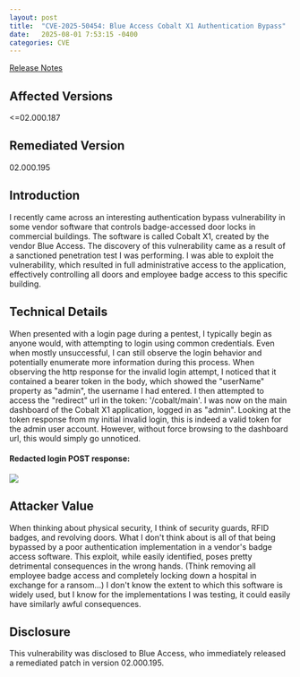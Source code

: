 ```yaml
---
layout: post
title:  "CVE-2025-50454: Blue Access Cobalt X1 Authentication Bypass"
date:   2025-08-01 7:53:15 -0400
categories: CVE
---
```


[Release Notes][release-notes]

[release-notes]: https://www.blueaccessinc.com/_files/ugd/26da22_6201a0cdc9f34b2fb84b748d5e87a608.pdf

## Affected Versions
<=02.000.187

## Remediated Version
02.000.195

## Introduction
I recently came across an interesting authentication bypass vulnerability in some vendor software that controls badge-accessed door locks in commercial buildings. The software is called Cobalt X1, created by the vendor Blue Access. The discovery of this vulnerability came as a result of a sanctioned penetration test I was performing. I was able to exploit the vulnerability, which resulted in full administrative access to the application, effectively controlling all doors and employee badge access to this specific building.

## Technical Details
When presented with a login page during a pentest, I typically begin as anyone would, with attempting to login using common credentials. Even when mostly unsuccessful, I can still observe the login behavior and potentially enumerate more information during this process. When observing the http response for the invalid login attempt, I noticed that it contained a bearer token in the body, which showed the "userName" property as "admin", the username I had entered. I then attempted to access the "redirect" url in the token: '/cobalt/main'. I was now on the main dashboard of the Cobalt X1 application, logged in as "admin". Looking at the token response from my initial invalid login, this is indeed a valid token for the admin user account. However, without force browsing to the dashboard url, this would simply go unnoticed. 

#### Redacted login POST response:
<img src="{{site.url}}/images/CVE-2025-50454.png" style="display: block; margin: auto;" />


## Attacker Value
When thinking about physical security, I think of security guards, RFID badges, and revolving doors. What I don't think about is all of that being bypassed by a poor authentication implementation in a vendor's badge access software. This exploit, while easily identified, poses pretty detrimental consequences in the wrong hands. (Think removing all employee badge access and completely locking down a hospital in exchange for a ransom...) I don't know the extent to which this software is widely used, but I know for the implementations I was testing, it could easily have similarly awful consequences.

## Disclosure 
This vulnerability was disclosed to Blue Access, who immediately released a remediated patch in version 02.000.195.
